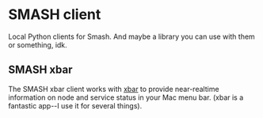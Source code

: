 # SMASH client

Local Python clients for Smash.  And maybe a library you can use with them or
something, idk.

## SMASH xbar

The SMASH xbar client works with [xbar](https://xbarapp.com/) to provide
near-realtime information on node and service status in your Mac menu bar.
(xbar is a fantastic app--I use it for several things).

